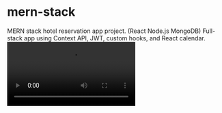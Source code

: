 ﻿# mern-stack
 MERN stack hotel reservation app project. (React Node.js MongoDB) Full-stack app using Context API, JWT, custom hooks, and React calendar.
<video src="booking.mp4" controls title="Title"></video>